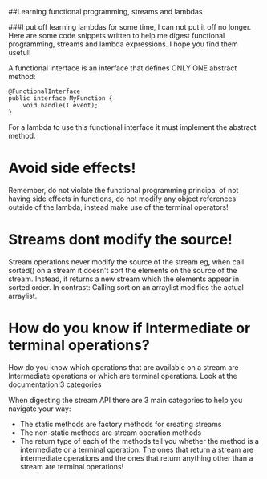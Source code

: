 ##Learning functional programming, streams and lambdas

###I put off learning lambdas for some time, I can not put it off no longer.  Here are some code snippets written to help me digest functional programming, streams and lambda expressions. I hope you find them useful!

A functional interface is an interface that defines ONLY ONE abstract method:

    @FunctionalInterface
    public interface MyFunction {
        void handle(T event);
    }

For a lambda to use this functional interface it must implement the abstract method.

Avoid side effects!
======================
Remember, do not violate the functional programming principal of not having side effects in functions, do not modify any object references outside of the lambda, instead make use of the terminal operators!

Streams dont modify the source!
=================================
Stream operations never modify the source of the stream eg, when call sorted() on a stream it doesn't sort the elements on the source of the stream. Instead, it returns a new stream which the elements appear in sorted order.
In contrast: Calling sort on an arraylist modifies the actual arraylist.

How do you know if Intermediate or terminal operations?
===========================================================
How do you know which operations that are available on a stream are Intermediate operations or which are terminal operations. Look at the documentation!3 categories

When digesting the stream API there are 3 main categories to help you navigate your way:
* The static methods are factory methods for creating streams
* The non-static methods are stream operation methods
* The return type of each of the methods tell you whether the method is a intermediate or a terminal operation. The ones that return a stream are intermediate operations and the ones that return anything other than a stream are terminal operations!
